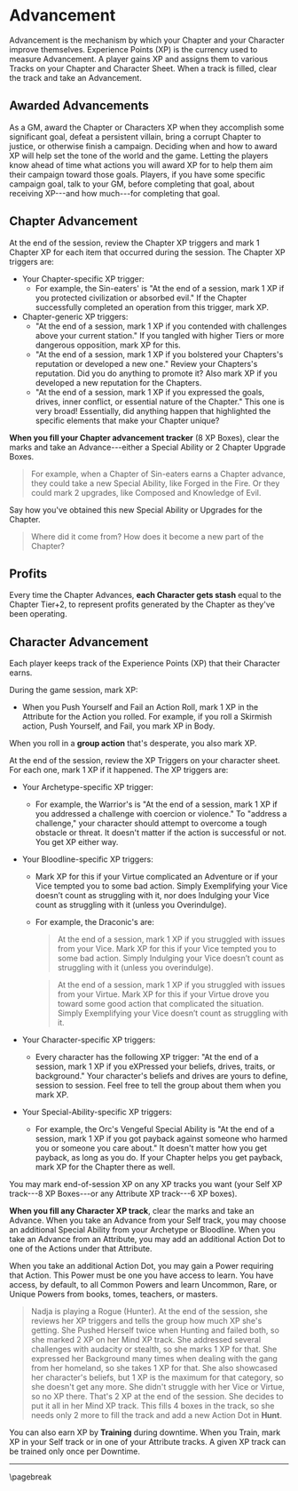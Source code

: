 # Advancement

Advancement is the mechanism by which your Chapter and your Character improve themselves. Experience Points (XP) is the currency used to measure Advancement. A player gains XP and assigns them to various Tracks on your Chapter and Character Sheet. When a track is filled, clear the track and take an Advancement.

## Awarded Advancements

As a GM, award the Chapter or Characters XP when they accomplish some significant goal, defeat a persistent villain, bring a corrupt Chapter to justice, or otherwise finish a campaign. Deciding when and how to award XP will help set the tone of the world and the game. Letting the players know ahead of time what actions you will award XP for to help them aim their campaign toward those goals. Players, if you have some specific campaign goal, talk to your GM, before completing that goal, about receiving XP---and how much---for completing that goal.

## Chapter Advancement

At the end of the session, review the Chapter XP triggers and mark 1 Chapter XP for each item that occurred during the session. The Chapter XP triggers are:

* Your Chapter-specific XP trigger:
    * For example, the Sin-eaters' is "At the end of a session, mark 1 XP if you protected civilization or absorbed evil." If the Chapter successfully completed an operation from this trigger, mark XP.
* Chapter-generic XP triggers:
    * "At the end of a session, mark 1 XP if you contended with challenges above your current station." If you tangled with higher Tiers or more dangerous opposition, mark XP for this.
    * "At the end of a session, mark 1 XP if you bolstered your Chapters's reputation or developed a new one." Review your Chapters's reputation. Did you do anything to promote it? Also mark XP if you developed a new reputation for the Chapters.
    * "At the end of a session, mark 1 XP if you expressed the goals, drives, inner conflict, or essential nature of the Chapter." This one is very broad! Essentially, did anything happen that highlighted the specific elements that make your Chapter unique?

**When you fill your Chapter advancement tracker** (8 XP Boxes), clear the marks and take an Advance---either a Special Ability or 2 Chapter Upgrade Boxes.

> For example, when a Chapter of Sin-eaters earns a Chapter advance, they could take a new Special Ability, like Forged in the Fire. Or they could mark 2 upgrades, like Composed and Knowledge of Evil.

Say how you've obtained this new Special Ability or Upgrades for the Chapter.

> Where did it come from? How does it become a new part of the Chapter?

## Profits

Every time the Chapter Advances, **each Character gets stash** equal to the Chapter Tier+2, to represent profits generated by the Chapter as they've been operating.

## Character Advancement

Each player keeps track of the Experience Points (XP) that their Character earns.

During the game session, mark XP:

* When you Push Yourself and Fail an Action Roll, mark 1 XP in the Attribute for the Action you rolled. For example, if you roll a Skirmish action, Push Yourself, and Fail, you mark XP in Body.

When you roll in a **group action** that's desperate, you also mark XP.

At the end of the session, review the XP Triggers on your character sheet. For each one, mark 1 XP if it happened. The XP triggers are:

* Your Archetype-specific XP trigger:
    * For example, the Warrior's is "At the end of a session, mark 1 XP if you addressed a challenge with coercion or violence." To "address a challenge," your character should attempt to overcome a tough obstacle or threat. It doesn't matter if the action is successful or not. You get XP either way.
* Your Bloodline-specific XP triggers:
    * Mark XP for this if your Virtue complicated an Adventure or if your Vice tempted you to some bad action. Simply Exemplifying your Vice doesn’t count as struggling with it, nor does Indulging your Vice count as struggling with it (unless you Overindulge).
    * For example, the Draconic's are:

        > At the end of a session, mark 1 XP if you struggled with issues from your Vice. Mark XP for this if your Vice tempted you to some bad action. Simply Indulging your Vice doesn’t count as struggling with it (unless you overindulge).

        > At the end of a session, mark 1 XP if you struggled with issues from your
        Virtue. Mark XP for this if your Virtue drove you toward some good action that complicated the situation. Simply Exemplifying your Vice doesn’t count as struggling with it.

* Your Character-specific XP triggers:
    * Every character has the following XP trigger: "At the end of a session, mark 1 XP if you eXPressed your beliefs, drives, traits, or background." Your character's beliefs and drives are yours to define, session to session. Feel free to tell the group about them when you mark XP.
* Your Special-Ability-specific XP triggers:
    * For example, the Orc's Vengeful Special Ability is "At the end of a session, mark 1 XP if you got payback against someone who harmed you or someone you care about." It doesn't matter how you get payback, as long as you do. If your Chapter helps you get payback, mark XP for the Chapter there as well.

You may mark end-of-session XP on any XP tracks you want (your Self XP track---8 XP Boxes---or any Attribute XP track---6 XP boxes).

**When you fill any Character XP track**, clear the marks and take an Advance. When you take an Advance from your Self track, you may choose an additional Special Ability from your Archetype or Bloodline. When you take an Advance from an Attribute, you may add an additional Action Dot to one of the Actions under that Attribute.

When you take an additional Action Dot, you may gain a Power requiring that Action. This Power must be one you have access to learn. You have access, by default, to all Common Powers and learn Uncommon, Rare, or Unique Powers from books, tomes, teachers, or masters.

> Nadja is playing a Rogue (Hunter). At the end of the session, she reviews her XP triggers and tells the group how much XP she's getting. She Pushed Herself twice when Hunting and failed both, so she marked 2 XP on her Mind XP track. She addressed several challenges with audacity or stealth, so she marks 1 XP for that. She expressed her Background many times when dealing with the gang from her homeland, so she takes 1 XP for that. She also showcased her character's beliefs, but 1 XP is the maximum for that category, so she doesn't get any more. She didn't struggle with her Vice or Virtue, so no XP there. That's 2 XP at the end of the session. She decides to put it all in her Mind XP track. This fills 4 boxes in the track, so she needs only 2 more to fill the track and add a new Action Dot in **Hunt**.

You can also earn XP by **Training** during downtime. When you Train, mark XP in your Self track or in one of your Attribute tracks. A given XP track can be trained only once per Downtime.

* * * * * * * * * * * * * * * * * * * * * * * * * * * * * * * * * * * * * * * *

\pagebreak
